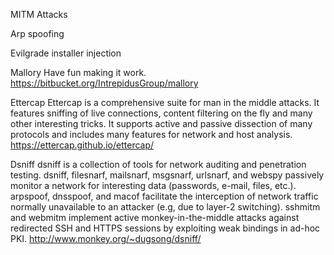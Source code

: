 MITM Attacks


Arp spoofing

Evilgrade installer injection

Mallory
Have fun making it work.
https://bitbucket.org/IntrepidusGroup/mallory



Ettercap
Ettercap is a comprehensive suite for man in the middle attacks. It features sniffing of live connections, content filtering on the fly and many other interesting tricks. It supports active and passive dissection of many protocols and includes many features for network and host analysis.
https://ettercap.github.io/ettercap/



Dsniff
dsniff is a collection of tools for network auditing and penetration testing. dsniff, filesnarf, mailsnarf, msgsnarf, urlsnarf, and webspy passively monitor a network for interesting data (passwords, e-mail, files, etc.). arpspoof, dnsspoof, and macof facilitate the interception of network traffic normally unavailable to an attacker (e.g, due to layer-2 switching). sshmitm and webmitm implement active monkey-in-the-middle attacks against redirected SSH and HTTPS sessions by exploiting weak bindings in ad-hoc PKI. 
http://www.monkey.org/~dugsong/dsniff/